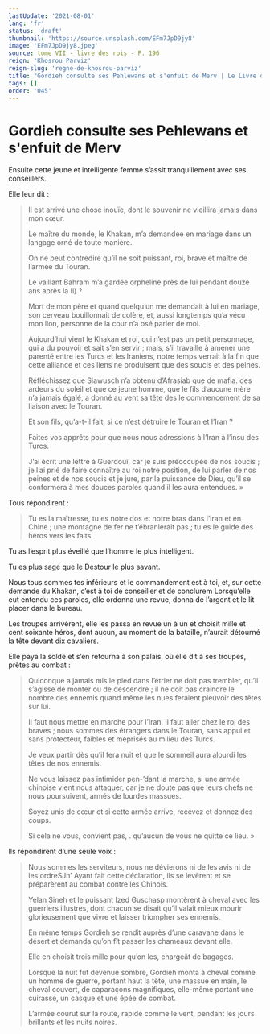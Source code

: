 ```yaml
---
lastUpdate: '2021-08-01'
lang: 'fr'
status: 'draft'
thumbnail: 'https://source.unsplash.com/EFm7JpD9jy8'
image: 'EFm7JpD9jy8.jpeg'
source: tome VII - livre des rois - P. 196
reign: 'Khosrou Parviz'
reign-slug: 'regne-de-khosrou-parviz'
title: "Gordieh consulte ses Pehlewans et s'enfuit de Merv | Le Livre des Rois | Shâhnâmeh"
tags: []
order: '045'
---
```


<!-- LTeX: language=fr -->

# Gordieh consulte ses Pehlewans et s'enfuit de Merv

Ensuite cette jeune et intelligente femme s’assit tranquillement avec ses conseillers.

Elle leur dit :

> Il est arrivé une chose inouïe, dont le souvenir ne vieillira jamais dans mon cœur.
>
> Le maître du monde, le Khakan, m’a demandée en mariage dans un langage orné de toute manière.
>
> On ne peut contredire qu’il ne soit puissant, roi, brave et maître de l’armée du Touran.
>
> Le vaillant Bahram m’a gardée orpheline près de lui pendant douze ans après la Il) ?
>
> Mort de mon père et quand quelqu’un me demandait à lui en mariage, son cerveau bouillonnait de colère, et, aussi longtemps qu’a vécu mon lion, personne de la cour n’a osé parler de moi.
>
> Aujourd’hui vient le Khakan et roi, qui n’est pas un petit personnage, qui a du pouvoir et sait s’en servir ; mais, s’il travaille à amener une parenté entre les Turcs et les Iraniens, notre temps verrait à la fin que cette alliance et ces liens ne produisent que des soucis et des peines.
>
> Réfléchissez que Siawusch n’a obtenu d’Afrasiab que de mafia. des ardeurs du soleil et que ce jeune homme, que le fils d’aucune mère n’a jamais égalé, a donné au vent sa tête des le commencement de sa liaison avec le Touran.
>
> Et son fils, qu’a-t-il fait, si ce n’est détruire le Touran et l’Iran ?
>
> Faites vos apprêts pour que nous nous adressions à l’Iran à l’insu des Turcs.
>
> J’ai écrit une lettre à Guerdouî, car je suis préoccupée de nos soucis ; je l’ai prié de faire connaître au roi notre position, de lui parler de nos peines et de nos soucis et je jure, par la puissance de Dieu, qu’il se conformera à mes douces paroles quand il les aura entendues. »

Tous répondirent :

> Tu es la maîtresse, tu es notre dos et notre bras dans l’Iran et en Chine ; une montagne de fer ne t’ébranlerait pas ; tu es le guide des héros vers les faits.

Tu as l’esprit plus éveillé que l’homme le plus intelligent.

Tu es plus sage que le Destour le plus savant.

Nous tous sommes tes inférieurs et le commandement est à toi, et, sur cette demande du Khakan, c’est à toi de conseiller et de conclurem Lorsqu’elle eut entendu ces paroles, elle ordonna une revue, donna de l’argent et le lit placer dans le bureau.

Les troupes arrivèrent, elle les passa en revue un à un et choisit mille et cent soixante héros, dont aucun, au moment de la bataille, n’aurait détourné la tête devant dix cavaliers.

Elle paya la solde et s’en retourna à son palais, où elle dit à ses troupes, prêtes au combat :

> Quiconque a jamais mis le pied dans l’étrier ne doit pas trembler, qu’il s’agisse de monter ou de descendre ; il ne doit pas craindre le nombre des ennemis quand même les nues feraient pleuvoir des têtes sur lui.
>
> Il faut nous mettre en marche pour l’Iran, il faut aller chez le roi des braves ; nous sommes des étrangers dans le Touran, sans appui et sans protecteur, faibles et méprisés au milieu des Turcs.
>
> Je veux partir dès qu’il fera nuit et que le sommeil aura alourdi les têtes de nos ennemis.
>
> Ne vous laissez pas intimider pen-’dant la marche, si une armée chinoise vient nous attaquer, car je ne doute pas que leurs chefs ne nous poursuivent, armés de lourdes massues.
>
> Soyez unis de cœur et si cette armée arrive, recevez et donnez des coups.
>
> Si cela ne vous, convient pas,
. qu’aucun de vous ne quitte ce lieu. »

Ils répondirent d’une seule voix :

> Nous sommes les serviteurs, nous ne dévierons ni de les avis ni de les ordreSJn’ Ayant fait cette déclaration, ils se levèrent et se préparèrent au combat contre les Chinois.
>
> Yelan Sineh et le puissant Ized Guschasp montèrent à cheval avec les guerriers illustres, dont chacun se disait qu’il valait mieux mourir glorieusement que vivre et laisser triompher ses ennemis.
>
> En même temps Gordieh se rendit auprès d’une caravane dans le désert et demanda qu’on fît passer les chameaux devant elle.
>
> Elle en choisit trois mille pour qu’on les, chargeât de bagages.
>
> Lorsque la nuit fut devenue sombre, Gordieh monta à cheval comme un homme de guerre, portant haut la tête, une massue en main, le cheval couvert, de caparaçons magnifiques, elle-même portant une cuirasse, un casque et une épée de combat.
>
> L’armée courut sur la route, rapide comme le vent, pendant les jours brillants et les nuits noires.
